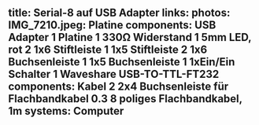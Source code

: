 title: Serial-8 auf USB Adapter
links:
photos:
    IMG_7210.jpeg: Platine
components: USB Adapter
    1 Platine
    1 330Ω Widerstand
    1 5mm LED, rot
    2 1x6 Stiftleiste
    1 1x5 Stiftleiste
    2 1x6 Buchsenleiste
    1 1x5 Buchsenleiste
    1 1xEin/Ein Schalter
    1 Waveshare USB-TO-TTL-FT232
components: Kabel
    2 2x4 Buchsenleiste für Flachbandkabel
    0.3 8 poliges Flachbandkabel, 1m
systems:
    Computer
---
